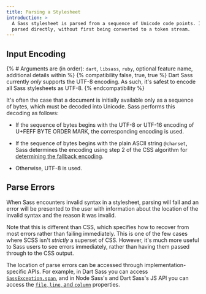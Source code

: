 ```yaml
---
title: Parsing a Stylesheet
introduction: >
  A Sass stylesheet is parsed from a sequence of Unicode code points. It's
  parsed directly, without first being converted to a token stream.
---
```


## Input Encoding

{% # Arguments are (in order): `dart`, `libsass`, `ruby`, optional feature name, additional details within %}
{% compatibility false, true, true %}
Dart Sass currently *only* supports the UTF-8 encoding. As such, it's safest to encode all Sass stylesheets as UTF-8.
{% endcompatibility %}

It's often the case that a document is initially available only as a sequence of
bytes, which must be decoded into Unicode. Sass performs this decoding as
follows:

* If the sequence of bytes begins with the UTF-8 or UTF-16 encoding of U+FEFF
  BYTE ORDER MARK, the corresponding encoding is used.

* If the sequence of bytes begins with the plain ASCII string `@charset`, Sass
  determines the encoding using step 2 of the CSS algorithm for
  [determining the fallback encoding][].

  [determining the fallback encoding]: https://drafts.csswg.org/css-syntax-3/#input-byte-stream

* Otherwise, UTF-8 is used.

## Parse Errors

When Sass encounters invalid syntax in a stylesheet, parsing will fail and an
error will be presented to the user with information about the location of the
invalid syntax and the reason it was invalid.

Note that this is different than CSS, which specifies how to recover from most
errors rather than failing immediately. This is one of the few cases where SCSS
isn't *strictly* a superset of CSS. However, it's much more useful to Sass users
to see errors immediately, rather than having them passed through to the CSS
output.

The location of parse errors can be accessed through implementation-specific
APIs. For example, in Dart Sass you can access [`SassException.span`][], and in
Node Sass's and Dart Sass's JS API you can access the [`file`, `line`, and
`column`][js error] properties.

[`SassException.span`]: https://pub.dartlang.org/documentation/sass/latest/sass/SassException/span.html
[js error]: https://github.com/sass/node-sass#error-object
